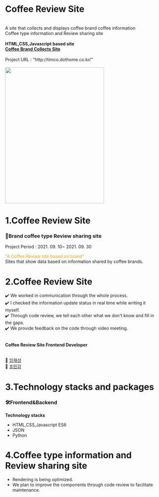 <!Doctype html>
<html>
  <head>
    <meta charset="utf-8" />
  </head>
  <body>
    <h1>Coffee Review Site</h1>
    <br>A site that collects and displays coffee brand coffee information
    <br>Coffee type information and Review sharing site
    <br><br>
    <strong>HTML,CSS,Javascript based site<a href="http://timco.dothome.co.kr/"><br>Coffee Brand Collects Site</a></strong>
    <br><br>
    Project URL : "http://timco.dothome.co.kr/"
    <br><br>
    <img src="https://user-images.githubusercontent.com/85553325/155833261-84574fdc-1838-49b5-b99b-136e56da2323.png" width="320px" height="440px">
    <h1>1.Coffee Review Site</h1>
    <h3> 📌Brand coffee type Review sharing site</h3>
    <p>Project Period : 2021. 09. 10~ 2021. 09. 30<p>
    <p> <span style="color:orange" >"A Coffee Review site based on brand"</span>
      <br>Sites that show data based on information shared by coffee brands.<br></p> 
    <h1>2.Coffee Review Site</h1>
    ✔️ We worked in communication through the whole process.
   <br> ✔️ I checked the information update status in real time while writing it myself.
   <br> ✔️ Through code review, we tell each other what we don't know and fill in the gaps.
   <br> ✔️ We provide feedback on the code through video meeting.
    <br><br>
    <p><strong>Coffee Review Site Frontend Developer</strong></p>
    <br> 🌱 <a href = "https://github.com/RookieLim">임재성</a>  
    <br> 🌱 <a href = "https://github.com/mingab91">조민갑</a>
     <h1>3.Technology stacks and packages</h1>
   <h3>🛠Frontend&Backend</h3>
    <strong>Technology stacks</strong>
     <ul>
      <li>HTML,CSS,Javascript ES6</li>
       <li>JSON</li>
       <li>Python</li>
      </ul>
    <h1>4.Coffee type information and Review sharing site</h1>
    <ul>
      <li>Rendering is being optimized.</li>
      <li>We plan to improve the components through code review to facilitate maintenance.</li>
    </ul>
    </body>
</html>

